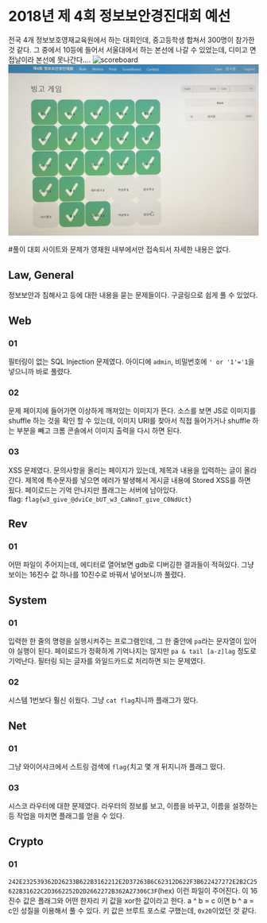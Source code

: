 # 2018년 제 4회 정보보안경진대회 예선
전국 4개 정보보호영재교육원에서 하는 대회인데, 중고등학생 합쳐서 300명이 참가한 것 같다. 그 중에서 10등에 들어서 서울대에서 하는 본선에 나갈 수 있었는데, 디미고 면접날이라 본선에 못나간다....
![scoreboard](scoreboard.png)
![bingoboard](bingoboard.png)

#풀이
대회 사이트와 문제가 영재원 내부에서만 접속되서 자세한 내용은 없다.

## Law, General
정보보안과 침해사고 등에 대한 내용을 묻는 문제들이다.
구글링으로 쉽게 풀 수 있었다.

## Web
### 01
필터링이 없는 SQL Injection 문제였다.
아이디에 `admin`, 비밀번호에 `' or '1'='1`을 넣으니까 바로 풀렸다.
### 02
문제 페이지에 들어가면 이상하게 깨져있는 이미지가 뜬다.
소스를 보면 JS로 이미지를 shuffle 하는 것을 확인 할 수 있는데, 이미지 URI를 찾아서 직접 들어가거나 shuffle 하는 부분을 빼고 크롬 콘솔에서 이미지 출력을 다시 하면 된다.
### 03
XSS 문제였다. 문의사항을 올리는 페이지가 있는데, 제목과 내용을 입력하는 글이 올라간다. 제목에 특수문자를 넣으면 에러가 발생해서 게시글 내용에 Stored XSS를 하면 됬다. 페이로드는 기억 안나지만 플래그는 서버에 남아있다.<br>
flag: `flag{w3_give_@dviCe_bUT_w3_CaNnoT_give_C0NdUct}`

## Rev
### 01
어떤 파일이 주어지는데, 에디터로 열어보면 gdb로 디버깅한 결과들이 적혀있다. 그냥 보이는 16진수 값 하나를 10진수로 바꿔서 넣어보니까 풀렸다.

## System
### 01
입력한 한 줄의 명령을 실행시켜주는 프로그램인데, 그 한 줄안에 `pa`라는 문자열이 있어야 실행이 된다.
페이로드가 정확하게 기억나지는 않지만 `pa & tail [a-z]lag` 정도로 기억난다. 필터링 되는 글자를 와일드카드로 처리하면 되는 문제였다.
### 02
시스템 1번보다 훨신 쉬웠다. 그냥 `cat flag`치니까 플래그가 떴다.

## Net
### 01
그냥 와이어샤크에서 스트링 검색에 `flag{`치고 몇 개 뒤지니까 플래그 떴다.
### 03
시스코 라우터에 대한 문제였다. 라우터의 정보를 보고, 이름을 바꾸고, 이름을 설정하는 등 작업을 마치면 플래그를 얻을 수 있다.

## Crypto
### 01
`242E232539362D26233B622B3162212E2D37263B6C62312D622F3B622427272E2B2C25622B31622C2D3662252D2D2662272B362A27306C3F`(hex) 이런 파일이 주어진다.
이 16진수 값은 플래그와 어떤 한자리 키 값을 xor한 값이라고 한다. a ^ b = c 이면 b ^ a = c인 성질을 이용해서 풀 수 있다. 키 값은 브루트 포스로 구했는데, `0x20`이었던 것 같다.